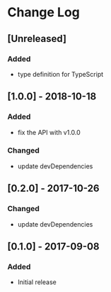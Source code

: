 # Change Log

## [Unreleased]
### Added
- type definition for TypeScript

## [1.0.0] - 2018-10-18
### Added
- fix the API with v1.0.0
### Changed
- update devDependencies

## [0.2.0] - 2017-10-26
### Changed
- update devDependencies

## [0.1.0] - 2017-09-08
### Added
- Initial release
